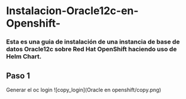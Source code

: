 # Instalacion-Oracle12c-en-Openshift-
### Esta es una guia de instalación de una instancia de base de datos Oracle12c sobre Red Hat OpenShift haciendo uso de Helm Chart.
## Paso 1
Generar el oc login 
![copy_login](Oracle en openshift/copy.png)

